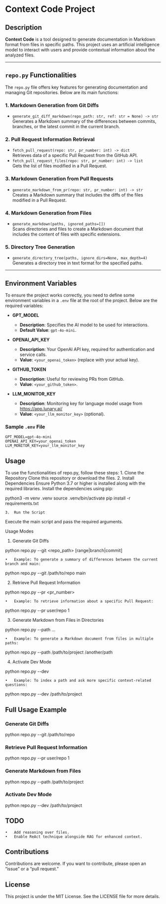 # Context Code Project

## Description

**Context Code** is a tool designed to generate documentation in Markdown format from files in specific paths. This project uses an artificial intelligence model to interact with users and provide contextual information about the analyzed files.

---

## `repo.py` Functionalities

The `repo.py` file offers key features for generating documentation and managing Git repositories. Below are its main functions:

### 1. Markdown Generation from Git Diffs

- `generate_git_diff_markdown(repo_path: str, ref: str = None) -> str`  
  Generates a Markdown summary of the differences between commits, branches, or the latest commit in the current branch.

### 2. Pull Request Information Retrieval

- `fetch_pull_request(repo: str, pr_number: int) -> dict`  
  Retrieves data of a specific Pull Request from the GitHub API.
- `fetch_pull_request_files(repo: str, pr_number: int) -> list`  
  Gets the list of files modified in a Pull Request.

### 3. Markdown Generation from Pull Requests

- `generate_markdown_from_pr(repo: str, pr_number: int) -> str`  
  Creates a Markdown summary that includes the diffs of the files modified in a Pull Request.

### 4. Markdown Generation from Files

- `generate_markdown(paths, ignored_paths=[])`  
  Scans directories and files to create a Markdown document that includes the content of files with specific extensions.

### 5. Directory Tree Generation

- `generate_directory_tree(paths, ignore_dirs=None, max_depth=4)`  
  Generates a directory tree in text format for the specified paths.

---

## Environment Variables

To ensure the project works correctly, you need to define some environment variables in a `.env` file at the root of the project. Below are the required variables:

- **GPT_MODEL**

  - **Description**: Specifies the AI model to be used for interactions.
  - **Default Value**: `gpt-4o-mini`.

- **OPENAI_API_KEY**

  - **Description**: Your OpenAI API key, required for authentication and service calls.
  - **Value**: `<your_openai_token>` (replace with your actual key).

- **GITHUB_TOKEN**

  - **Description**: Useful for reviewing PRs from GitHub.
  - **Value**: `<your_github_token>`.

- **LLM_MONITOR_KEY**

  - **Description**: Monitoring key for language model usage from https://app.lunary.ai/
  - **Value**: `<your_llm_monitor_key>` (optional).

### Sample `.env` File

```plaintext
GPT_MODEL=gpt-4o-mini
OPENAI_API_KEY=your_openai_token
LLM_MONITOR_KEY=your_llm_monitor_key
```

## Usage

To use the functionalities of repo.py, follow these steps:
	1.	Clone the Repository
Clone this repository or download the files.
	2.	Install Dependencies
Ensure Python 3.7 or higher is installed along with the required libraries. Install the dependencies using pip:

python3 -m venv .venv
source .venv/bin/activate
pip install -r requirements.txt


	3.	Run the Script
Execute the main script and pass the required arguments.

Usage Modes

1. Generate Git Diffs

python repo.py --git <repo_path> [range|branch|commit]

	•	Example: To generate a summary of differences between the current branch and main:

python repo.py --git /path/to/repo main



2. Retrieve Pull Request Information

python repo.py --pr <repository> <pr_number>

	•	Example: To retrieve information about a specific Pull Request:

python repo.py --pr user/repo 1



3. Generate Markdown from Files in Directories

python repo.py --path <path1> <path2> ...

	•	Example: To generate a Markdown document from files in multiple paths:

python repo.py --path /path/to/project /another/path



4. Activate Dev Mode

python repo.py --dev <path>

	•	Example: To index a path and ask more specific context-related questions:

python repo.py --dev /path/to/project

## Full Usage Example

### Generate Git Diffs
python repo.py --git /path/to/repo

### Retrieve Pull Request Information
python repo.py --pr user/repo 1

### Generate Markdown from Files
python repo.py --path /path/to/project

### Activate Dev Mode
python repo.py --dev /path/to/project

## TODO
	•	Add reasoning over files.
	•	Enable ReAct technique alongside RAG for enhanced context.

## Contributions

Contributions are welcome. If you want to contribute, please open an “issue” or a “pull request.”

## License

This project is under the MIT License. See the LICENSE file for more details.
